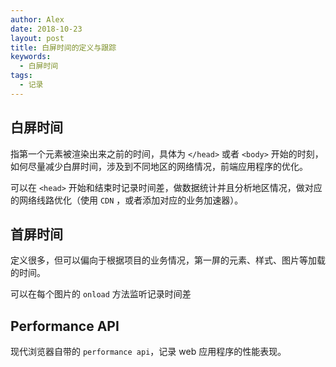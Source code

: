 ```yaml
---
author: Alex
date: 2018-10-23
layout: post
title: 白屏时间的定义与跟踪
keywords: 
  - 白屏时间
tags: 
  - 记录
---
```


## 白屏时间

指第一个元素被渲染出来之前的时间，具体为 `</head>` 或者 `<body>` 开始的时刻，如何尽量减少白屏时间，涉及到不同地区的网络情况，前端应用程序的优化。

可以在 `<head>` 开始和结束时记录时间差，做数据统计并且分析地区情况，做对应的网络线路优化（使用 `CDN` ，或者添加对应的业务加速器）。

## 首屏时间

定义很多，但可以偏向于根据项目的业务情况，第一屏的元素、样式、图片等加载的时间。

可以在每个图片的 `onload` 方法监听记录时间差

## Performance API

现代浏览器自带的 `performance api`，记录 web 应用程序的性能表现。
